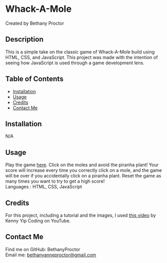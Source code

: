 # Whack-A-Mole
  Created by Bethany Proctor 

  ## Description
  This is a simple take on the classic game of Whack-A-Mole build using HTML, CSS, and JavaScript. This project was made with the intention of seeing how JavaScript is used through a game development lens.

  ## Table of Contents
  * [Installation](#installation)
  * [Usage](#usage)
  * [Credits](#credits)
  * [Contact Me](#contact-me)
  

  ## Installation
  N/A

  ## Usage
  Play the game <a href="">here</a>. Click on the moles and avoid the piranha plant! Your score will increase every time you correctly click on a mole, and the game will be over if you accidentally click on a piranha plant. Reset the game as many times you want to try to get a high score! 
  </br>
  Languages : HTML, CSS, JavaScript

  ## Credits
  For this project, including a tutorial and the images, I used <a href="https://youtu.be/ej8SatOj3V4?si=QHVy_sf4HfhWZpgM">this video</a> by Kenny Yip Coding on YouTube.

  ## Contact Me
  Find me on GitHub: BethanyProctor
  </br>
  Email me: bethanyanneproctor@gmail.com

  
